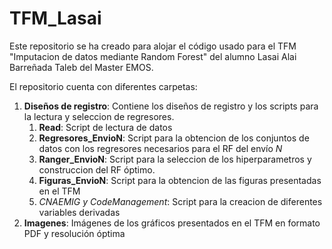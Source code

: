 # TFM_Lasai
Este repositorio se ha creado para alojar el código usado para el TFM "Imputacion de datos mediante Random Forest" del alumno Lasai Alai Barreñada Taleb del Master EMOS. 

El repositorio cuenta con diferentes carpetas: 

1. **Diseños de registro**: Contiene los diseños de registro y los scripts para la lectura y seleccion de regresores.
    1. **Read**: Script de lectura de datos
    2. **Regresores_EnvioN**: Script para la obtencion de los conjuntos de datos con los regresores necesarios para el RF del envío _N_
    3. **Ranger_EnvioN**: Script para la seleccion de los hiperparametros y construccion del RF óptimo.
    4. **Figuras_EnvioN**: Script para la obtencion de las figuras presentadas en el TFM
    5. _CNAEMIG y CodeManagement_: Script para la creacion de diferentes variables derivadas
3. **Imagenes**: Imágenes de los gráficos presentados en el TFM en formato PDF y resolución óptima
